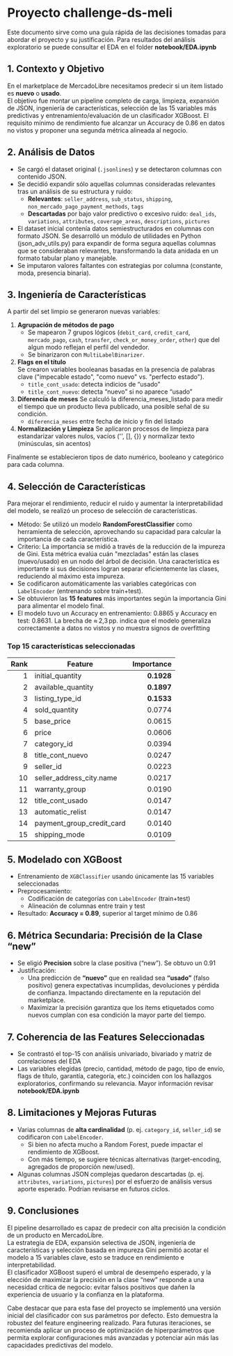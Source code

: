# Proyecto challenge-ds-meli
Este documento sirve como una guía rápida de las decisiones tomadas para abordar el proyecto y su justificación. Para resultados del análisis exploratorio se puede consultar el EDA en el folder **notebook/EDA.ipynb**

## 1. Contexto y Objetivo  
En el marketplace de MercadoLibre necesitamos predecir si un ítem listado es **nuevo** o **usado**.  
El objetivo fue montar un pipeline completo de carga, limpieza, expansión de JSON, ingeniería de características, selección de las 15 variables más predictivas y entrenamiento/evaluación de un clasificador XGBoost.
El requisito mínimo de rendimiento fue alcanzar un Accuracy de 0.86 en datos no vistos y proponer una segunda métrica alineada al negocio.

## 2. Análisis de Datos  
- Se cargó el dataset original (`.jsonlines`) y se detectaron columnas con contenido JSON.  
- Se decidió expandir sólo aquellas columnas consideradas relevantes tras un análisis de su estructura y ruido:  
  - **Relevantes**: `seller_address`, `sub_status`, `shipping`, `non_mercado_pago_payment_methods`, `tags`  
  - **Descartadas** por bajo valor predictivo o excesivo ruido: `deal_ids`, `variations`, `attributes`, `coverage_areas`, `descriptions`, `pictures`  
- El dataset inicial contenía datos semiestructurados en columnas con formato JSON. Se desarrolló un módulo de utilidades en Python (json_adv_utils.py) para expandir de forma segura aquellas columnas que se consideraban relevantes, transformando la data anidada en un formato tabular plano y manejable.
- Se imputaron valores faltantes con estrategias por columna (constante, moda, presencia binaria).

## 3. Ingeniería de Características  
A partir del set limpio se generaron nuevas variables:  
1. **Agrupación de métodos de pago**  
   - Se mapearon 7 grupos lógicos (`debit_card`, `credit_card`, `mercado_pago`, `cash`, `transfer`, `check_or_money_order`, `other`)  que del algun modo reflejan el perfil del vendedor.
   - Se binarizaron con `MultiLabelBinarizer`.  
2. **Flags en el título**  
    Se crearon variables booleanas basadas en la presencia de palabras clave ("impecable estado", "como nuevo" vs. "perfecto estado").
   - `title_cont_usado`: detecta indicios de “usado”  
   - `title_cont_nuevo`: detecta “nuevo” si no aparece “usado”  
3. **Diferencia de meses**
    Se calculó la diferencia_meses_listado para medir el tiempo que un producto lleva publicado, una posible señal de su condición.
   - `diferencia_meses` entre fecha de inicio y fin del listado  
4. **Normalización y Limpieza**
    Se aplicaron procesos de limpieza para estandarizar valores nulos, vacíos ('', [], {}) y normalizar texto (minúsculas, sin acentos)

Finalmente se establecieron tipos de dato numérico, booleano y categórico para cada columna.

## 4. Selección de Características
Para mejorar el rendimiento, reducir el ruido y aumentar la interpretabilidad del modelo, se realizó un proceso de selección de características.
- Método: Se utilizó un modelo **RandomForestClassifier**  como herramienta de selección, aprovechando su capacidad para calcular la importancia de cada característica.  
- Criterio: La importancia se midió a través de la reducción de la impureza de Gini. Esta métrica evalúa cuán "mezcladas" están las clases (nuevo/usado) en un nodo del árbol de decisión. Una característica es importante si sus decisiones logran separar eficientemente las clases, reduciendo al máximo esta impureza.  
- Se codificaron automáticamente las variables categóricas con `LabelEncoder` (entrenando sobre train+test). 
- Se obtuvieron las **15 features** más importantes según la importancia Gini para alimentar el modelo final. 
- El modelo tuvo un Accuracy en entrenamiento: 0.8865 y Accuracy en test: 0.8631. La brecha de ≈ 2,3 pp. indica que el modelo generaliza correctamente a datos no vistos y no muestra signos de overfitting


### Top 15 características seleccionadas

| Rank | Feature                           | Importance |
|-----:|-----------------------------------|-----------:|
| 1    | initial_quantity                  | **0.1928** |
| 2    | available_quantity                | **0.1897** |
| 3    | listing_type_id                   | **0.1533** |
| 4    | sold_quantity                     | 0.0774 |
| 5    | base_price                        | 0.0615 |
| 6    | price                             | 0.0606 |
| 7    | category_id                       | 0.0394 |
| 8    | title_cont_nuevo                  | 0.0247 |
| 9    | seller_id                         | 0.0223 |
| 10   | seller_address_city.name          | 0.0217 |
| 11   | warranty_group                    | 0.0190 |
| 12   | title_cont_usado                  | 0.0147 |
| 13   | automatic_relist                  | 0.0147 |
| 14   | payment_group_credit_card         | 0.0140 |
| 15   | shipping_mode                     | 0.0109 |

## 5. Modelado con XGBoost  
- Entrenamiento de `XGBClassifier` usando únicamente las 15 variables seleccionadas  
- Preprocesamiento:  
  - Codificación de categorías con `LabelEncoder` (train+test)  
  - Alineación de columnas entre train y test  
- Resultado: **Accuracy = 0.89**, superior al target mínimo de 0.86

## 6. Métrica Secundaria: Precisión de la Clase “new”  
- Se eligió **Precision** sobre la clase positiva (“new”). Se obtuvo un 0.91  
- Justificación:  
  - Una predicción de **“nuevo”** que en realidad sea **“usado”** (falso positivo) genera expectativas incumplidas, devoluciones y pérdida de confianza. Impactando directamente en la reputación del marketplace. 
  - Maximizar la precisión garantiza que los ítems etiquetados como nuevos cumplan con esa condición la mayor parte del tiempo.

## 7. Coherencia de las Features Seleccionadas  
- Se contrastó el top-15 con análisis univariado, bivariado y matriz de correlaciones del EDA  
- Las variables elegidas (precio, cantidad, método de pago, tipo de envío, flags de título, garantía, categoría, etc.) coinciden con los hallazgos exploratorios, confirmando su relevancia. Mayor información revisar **notebook/EDA.ipynb**

## 8. Limitaciones y Mejoras Futuras  
- Varias columnas de **alta cardinalidad** (p. ej. `category_id`, `seller_id`) se codificaron con `LabelEncoder`.  
  - Si bien no afecta mucho a Random Forest, puede impactar el rendimiento de XGBoost.  
  - Con más tiempo, se sugiere técnicas alternativas (target-encoding, agregados de proporción new/used).  
- Algunas columnas JSON complejas quedaron descartadas (p. ej. `attributes`, `variations`, `pictures`) por el esfuerzo de análisis versus aporte esperado. Podrían revisarse en futuros ciclos.

## 9. Conclusiones  
El pipeline desarrollado es capaz de predecir con alta precisión la condición de un producto en MercadoLibre.  
La estrategia de EDA, expansión selectiva de JSON, ingeniería de características y selección basada en impureza Gini permitió acotar el modelo a 15 variables clave, esto se traduce en rendimiento e interpretabilidad.  
El clasificador XGBoost superó el umbral de desempeño esperado, y la elección de maximizar la precisión en la clase “new” responde a una necesidad crítica de negocio: evitar falsos positivos que dañen la experiencia de usuario y la confianza en la plataforma.

Cabe destacar que para esta fase del proyecto se implementó una versión inicial del clasificador con sus parámetros por defecto. Esto demuestra la robustez del feature engineering realizado. Para futuras iteraciones, se recomienda aplicar un proceso de optimización de hiperparámetros que permita explorar configuraciones más avanzadas y potenciar aún más las capacidades predictivas del modelo. 
